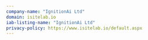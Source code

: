 ```yaml
---
company-name: "IgnitionAi Ltd"
domain: isitelab.io
iab-listing-name: "IgnitionAi Ltd"
privacy-policy: https://www.isitelab.io/default.aspx
---
```

